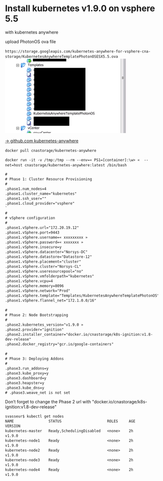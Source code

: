 # Install kubernetes v1.9.0 on vsphere 5.5

with kubernetes anywhere 

upload PhotonOS ova file

`https://storage.googleapis.com/kubernetes-anywhere-for-vsphere-cna-storage/KubernetesAnywhereTemplatePhotonOSESX5.5.ova
` 
![](./pictures/templatephoton.png)

[-> github.com kubernetes-anywhere](https://github.com/kubernetes/kubernetes-anywhere)


`docker pull cnastorage/kubernetes-anywhere`

`docker run -it -v /tmp:/tmp --rm --env=« PS1=[container]:\w> «  --net=host cnastorage/kubernetes-anywhere:latest /bin/bash
`

```
#
# Phase 1: Cluster Resource Provisioning
#
.phase1.num_nodes=4
.phase1.cluster_name="kubernetes"
.phase1.ssh_user=""
.phase1.cloud_provider="vsphere"
`
#
# vSphere configuration
#
.phase1.vSphere.url="172.20.19.12"
.phase1.vSphere.port=9443
.phase1.vSphere.username=« xxxxxxxxx »
.phase1.vSphere.password=« xxxxxxx »
.phase1.vSphere.insecure=y
.phase1.vSphere.datacenter="Norsys-DC"
.phase1.vSphere.datastore="Datastore-12"
.phase1.vSphere.placement="cluster"
.phase1.vSphere.cluster="Norsys-CL"
.phase1.vSphere.useresourcepool="no"
.phase1.vSphere.vmfolderpath="kubernetes"
.phase1.vSphere.vcpu=4
.phase1.vSphere.memory=8096
.phase1.vSphere.network="Prod"
.phase1.vSphere.template="Templates/KubernetesAnywhereTemplatePhotonOS"
.phase1.vSphere.flannel_net="172.1.0.0/16"

#
# Phase 2: Node Bootstrapping
#
.phase2.kubernetes_version="v1.9.0 »
.phase2.provider="ignition"
.phase2.installer_container="docker.io/cnastorage/k8s-ignition:v1.8-dev-release"
.phase2.docker_registry="gcr.io/google-containers"

#
# Phase 3: Deploying Addons
#
.phase3.run_addons=y
.phase3.kube_proxy=y
.phase3.dashboard=y
.phase3.heapster=y
.phase3.kube_dns=y
# .phase3.weave_net is not set
```

Don’t forget to change the Phase 2 url with "docker.io/cnastorage/k8s-ignition:v1.8-dev-release"


```
svasseur$ kubectl get nodes
NAME                STATUS                     ROLES     AGE       VERSION
kubernetes-master   Ready,SchedulingDisabled   <none>    2h        v1.9.0
kubernetes-node1    Ready                      <none>    2h        v1.9.0
kubernetes-node2    Ready                      <none>    2h        v1.9.0
kubernetes-node3    Ready                      <none>    2h        v1.9.0
kubernetes-node4    Ready                      <none>    2h        v1.9.0
```